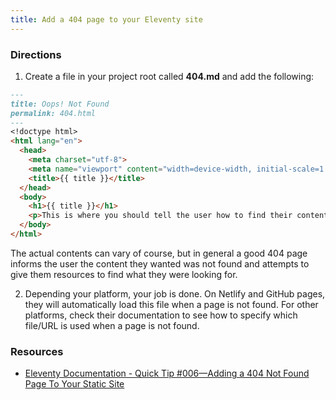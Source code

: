 ```yaml
---
title: Add a 404 page to your Eleventy site
---
```


### Directions
1. Create a file in your project root called **404.md** and add the following:

```md
---
title: Oops! Not Found
permalink: 404.html
---
<!doctype html>
<html lang="en">
  <head>
    <meta charset="utf-8">
    <meta name="viewport" content="width=device-width, initial-scale=1.0">
    <title>{{ title }}</title>
  </head>
  <body>
    <h1>{{ title }}</h1>
    <p>This is where you should tell the user how to find their content. Maybe on the <a href="{{ "/" | url }}">home page?</a></p>
  </body>
</html>
```

The actual contents can vary of course, but in general a good 404 page informs the user the content they wanted was not found and attempts to give them resources to find what
they were looking for.

2. Depending your platform, your job is done. On Netlify and GitHub pages, they will automatically load this file when a page is not found. For other platforms, check their documentation
to see how to specify which file/URL is used when a page is not found.

### Resources
- [Eleventy Documentation - Quick Tip #006—Adding a 404 Not Found Page To Your Static Site](https://www.11ty.dev/docs/quicktips/not-found/)
